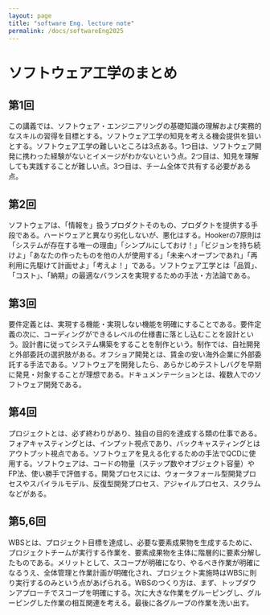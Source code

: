 ```yaml
---
layout: page
title: "software Eng. lecture note"
permalink: /docs/softwareEng2025
---
```


# ソフトウェア工学のまとめ

## 第1回
この講義では、ソフトウェア・エンジニアリングの基礎知識の理解および実務的なスキルの習得を目標とする。ソフトウェア工学の知見を考える機会提供を狙いとする。ソフトウェア工学の難しいところは3点ある。1つ目は、ソフトウェア開発に携わった経験がないとイメージがわかないという点。2つ目は、知見を理解しても実践することが難しい点。3つ目は、チーム全体で共有する必要がある点。

## 第2回
ソフトウェアは、「情報を」扱うプロダクトそのもの、プロダクトを提供する手段である。ハードウェアと異なり劣化しないが、悪化はする。Hookerの7原則は「システムが存在する唯一の理由」「シンプルにしておけ！」「ビジョンを持ち続けよ」「あなたの作ったものを他の人が使用する」「未来へオープンであれ」「再利用に先駆けて計画せよ」「考えよ！」である。ソフトウェア工学とは「品質」、「コスト」、「納期」の最適なバランスを実現するための手法・方法論である。

## 第3回
要件定義とは、実現する機能・実現しない機能を明確にすることである。要件定義の次に、コーディングができるレベルの仕様書に落とし込むことを設計という。設計書に従ってシステム構築をすることを制作という。制作では、自社開発と外部委託の選択肢がある。オフショア開発とは、賃金の安い海外企業に外部委託する手法である。ソフトウェアを開発したら、あらかじめテストしバグを早期に発見・対象することが理想である。ドキュメンテーションとは、複数人でのソフトウェア開発である。

## 第4回
プロジェクトとは、必ず終わりがあり、独自の目的を達成する類の仕事である。フォアキャスティングとは、インプット視点であり、バックキャスティングとはアウトプット視点である。ソフトウェアを見える化するための手法でQCDに使用する。ソフトウェアは、コードの物量（ステップ数やオブジェクト容量）やFP法、使い勝手で評価する。開発プロセスには、ウォータフォール型開発プロセスやスパイラルモデル、反復型開発プロセス、アジャイルプロセス、スクラムなどがある。

## 第5,6回
WBSとは、プロジェクト目標を達成し、必要な要素成果物を生成するために、プロジェクトチームが実行する作業を、要素成果物を主体に階層的に要素分解したものである。メリットとして、スコープが明確になり、やるべき作業が明確になるうえ、全体管理と作業計画が明確化され、プロジェクト実施時はWBSに則り実行するのみという点があげられる。WBSのつくり方は、まず、トップダウンアプローチでスコープを明確にする。次に大きな作業をグルーピングし、グルーピングした作業の相互関連を考える。最後に各グループの作業を洗い出す。
